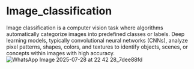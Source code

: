 # Image_classification
Image classification is a computer vision task where algorithms automatically categorize images into predefined classes or labels. Deep learning models, typically convolutional neural networks (CNNs), analyze pixel patterns, shapes, colors, and textures to identify objects, scenes, or concepts within images with high accuracy.
![WhatsApp Image 2025-07-28 at 22 42 28_7dee88fd](https://github.com/user-attachments/assets/3d03f3c5-8bbf-46e1-8292-0e44ef11d237)

